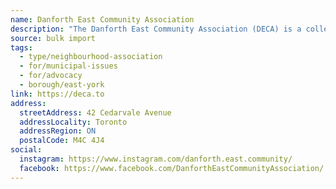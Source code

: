 ```yaml
---
name: Danforth East Community Association
description: "The Danforth East Community Association (DECA) is a collective of local residents and businesses focused on enhancing community vibrancy and walkability since 2007. They organize events such as the East Lynn Park Farmers Market and the Danforth East Community Arts Fair, fostering collaboration among residents, businesses, schools, and other organizations."
source: bulk import
tags:
  - type/neighbourhood-association
  - for/municipal-issues
  - for/advocacy
  - borough/east-york
link: https://deca.to
address:
  streetAddress: 42 Cedarvale Avenue
  addressLocality: Toronto
  addressRegion: ON
  postalCode: M4C 4J4
social:
  instagram: https://www.instagram.com/danforth.east.community/
  facebook: https://www.facebook.com/DanforthEastCommunityAssociation/
---
```


<!-- Community added via bulk import -->
